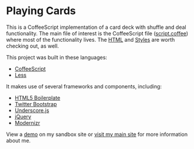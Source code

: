 # Playing Cards

This is a CoffeeScript implementation of a card deck with shuffle and deal functionality. The main file of interest is the CoffeeScript file ([script.coffee](https://github.com/benyarb/playing-cards/blob/master/scripts/coffee/script.coffee)) where most of the functionality lives. The [HTML](https://github.com/benyarb/playing-cards/blob/master/index.html) and [Styles](https://github.com/benyarb/playing-cards/blob/master/styles/less/main.less) are worth checking out, as well.

This project was built in these languages:
* [CoffeeScript](http://coffeescript.org/)
* [Less](http://lesscss.org/)

It makes use of several frameworks and components, including:
* [HTML5 Boilerplate](http://html5boilerplate.com/)
* [Twitter Bootstrap](http://twitter.github.com/bootstrap/)
* [Underscore.js](http://underscorejs.org/)
* [jQuery](http://jquery.com/)
* [Modernizr](http://modernizr.com/)

View a [demo](http://benyarbrough.com/playing-cards/) on my sandbox site or [visit my main site](http://benyarb.com/) for more information about me.
